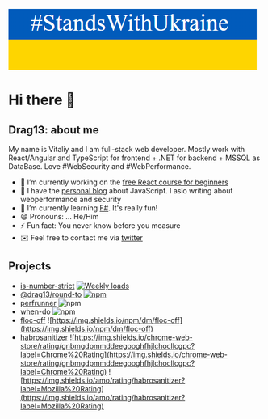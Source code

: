 [![StandsWithUkraine](https://raw.githubusercontent.com/Drag13/drag13.github.io/development/swu.PNG)](https://savelife.in.ua/en/donate/)

# Hi there 👋

## Drag13: about me

My name is Vitaliy and I am full-stack web developer. Mostly work with React/Angular and TypeScript for frontend + .NET for backend + MSSQL as DataBase. Love #WebSecurity and #WebPerformance.

- 🔭 I’m currently working on the [free React course for beginners](https://github.com/Drag13/react-learning-course-short)
- 💬 I have the [personal blog](https://drag13.io/) about JavaScript. I aslo writing about webperformance and security
- 🌱 I’m currently learning [F#](https://fsharpforfunandprofit.com/). It's really fun! 
- 😄 Pronouns: ... He/Him
- ⚡ Fun fact: You never know before you measure
- ✉️ Feel free to contact me via [twitter](https://twitter.com/drag137)

## Projects

* [is-number-strict](https://www.npmjs.com/package/is-number-strict) [![Weekly loads](https://img.shields.io/npm/dm/is-number-strict)](https://img.shields.io/npm/dm/is-number-strict)
* [@drag13/round-to](https://www.npmjs.com/package/@drag13/round-to) [![npm](https://img.shields.io/npm/dt/@drag13/round-to.svg)](https://www.npmjs.com/package/@drag13/round-to)
* [perfrunner](https://www.npmjs.com/package/perfrunner) ![npm](https://img.shields.io/npm/dw/perfrunner)
* [when-do](https://www.npmjs.com/package/@drag13/round-to) [![npm](https://img.shields.io/npm/dt/@drag13/when-do.svg)](https://github.com/Drag13/WhenDo)
* [floc-off](https://www.npmjs.com/package/floc-off) ![https://img.shields.io/npm/dm/floc-off](https://img.shields.io/npm/dm/floc-off)
* [habrosanitizer](https://chrome.google.com/webstore/detail/habrosanitizer-for-habrah/gnbmgdpmmddeegooghfhjlchocllcgpc) ![https://img.shields.io/chrome-web-store/rating/gnbmgdpmmddeegooghfhjlchocllcgpc?label=Chrome%20Rating](https://img.shields.io/chrome-web-store/rating/gnbmgdpmmddeegooghfhjlchocllcgpc?label=Chrome%20Rating) ![https://img.shields.io/amo/rating/habrosanitizer?label=Mozilla%20Rating](https://img.shields.io/amo/rating/habrosanitizer?label=Mozilla%20Rating)



